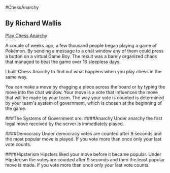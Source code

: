 #ChessAnarchy
## By Richard Wallis

[Play Chess Anarchy](http://chessanarchy.appspot.com)

A couple of weeks ago, a few thousand people began playing a game of
Pok&#233;mon. By sending a message to a chat window any of them could
press a button on a virtual Game Boy. The result was a barely
organized chaos that managed to beat the game over 16 sleepless days.

I built Chess Anarchy to find out what happens when you play
chess in the same way. 

You can make a move by dragging a piece across the board or by
typing the move into the chat window. Your move is a vote that
influences the move that will be made by your team. The way your vote
is counted is determined by your team's system of government, which
is chosen at the beginning of the game. 

###The Systems of Government are:
####Anarchy
Under anarchy the first legal move received by the server is
immediately played. 

####Democracy
Under democracy votes are counted after 9 seconds and the most
popular move is played. If you vote more than once only your last
vote counts. 

####Hipsterism
Hipsters liked your move before it became popular.
Under Hipsterism the votes are counted after 9 seconds and then the
least popular move is made. If you vote more than once only your last
vote counts. 



